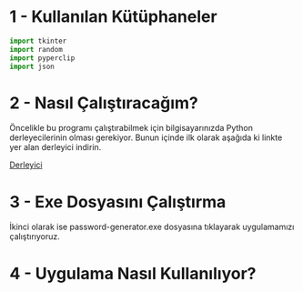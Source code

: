 # 1 - Kullanılan Kütüphaneler

```python
import tkinter 
import random
import pyperclip 
import json
```
# 2 - Nasıl Çalıştıracağım?
Öncelikle bu programı çalıştırabilmek için bilgisayarınızda Python derleyecilerinin olması gerekiyor.
Bunun içinde ilk olarak aşağıda ki linkte yer alan derleyici indirin.

[Derleyici](https://www.python.org/downloads/)

# 3 - Exe Dosyasını Çalıştırma

İkinci olarak ise password-generator.exe dosyasına tıklayarak uygulamamızı çalıştırıyoruz.

# 4 - Uygulama Nasıl Kullanılıyor?

